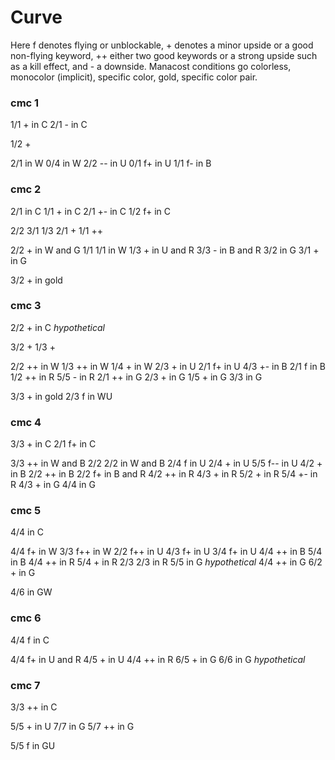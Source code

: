 # Curve

Here f denotes flying or unblockable, + denotes a minor upside or a good non-flying keyword, ++ either two good keywords or a strong upside such as a kill effect, and - a downside. Manacost conditions go colorless, monocolor (implicit), specific color, gold, specific color pair.

### cmc 1

1/1 + in C
2/1 - in C

1/2 +

2/1 in W
0/4 in W
2/2 -- in U
0/1 f+ in U
1/1 f- in B

### cmc 2

2/1 in C
1/1 + in C
2/1 +- in C
1/2 f+ in C

2/2
3/1
1/3
2/1 +
1/1 ++

2/2 + in W and G
1/1 1/1 in W
1/3 + in U and R
3/3 - in B and R
3/2 in G
3/1 + in G

3/2 + in gold

### cmc 3

2/2 + in C *hypothetical*

3/2 +
1/3 +

2/2 ++ in W
1/3 ++ in W
1/4 + in W
2/3 + in U
2/1 f+ in U
4/3 +- in B
2/1 f in B
1/2 ++ in R
5/5 - in R
2/1 ++ in G
2/3 + in G
1/5 + in G
3/3 in G

3/3 + in gold
2/3 f in WU

### cmc 4

3/3 + in C
2/1 f+ in C

3/3 ++ in W and B
2/2 2/2 in W and B
2/4 f in U
2/4 + in U
5/5 f-- in U
4/2 + in B
2/2 ++ in B
2/2 f+ in B and R
4/2 ++ in R
4/3 + in R
5/2 + in R
5/4 +- in R
4/3 + in G
4/4 in G

### cmc 5

4/4 in C

4/4 f+ in W
3/3 f++ in W
2/2 f++ in U
4/3 f+ in U
3/4 f+ in U
4/4 ++ in B
5/4 in B
4/4 ++ in R
5/4 + in R
2/3 2/3 in R
5/5 in G *hypothetical*
4/4 ++ in G
6/2 + in G

4/6 in GW

### cmc 6

4/4 f in C

4/4 f+ in U and R
4/5 + in U
4/4 ++ in R
6/5 + in G
6/6 in G *hypothetical*

### cmc 7

3/3 ++ in C

5/5 + in U
7/7 in G
5/7 ++ in G

5/5 f in GU
